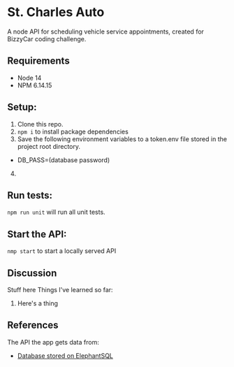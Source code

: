 # St. Charles Auto
A node API for scheduling vehicle service appointments, created for BizzyCar coding challenge.

## Requirements
- Node 14
- NPM 6.14.15

## Setup:
1. Clone this repo.
2. `npm i` to install package dependencies
3. Save the following environment variables to a token.env file stored in the project root directory.
- DB_PASS=(database password)
4. 

## Run tests:
`npm run unit` will run all unit tests.

## Start the API:
`nmp start` to start a locally served API

## Discussion
Stuff here
Things I've learned so far: 
1. Here's a thing

## References
The API the app gets data from:
- [Database stored on ElephantSQL](https://www.elephantsql.com/)
